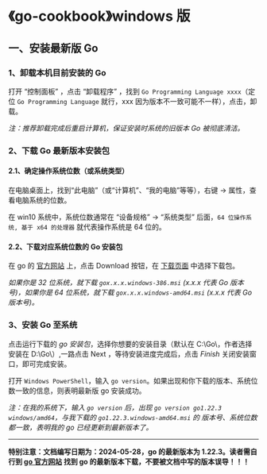 # 《go-cookbook》windows 版

## 一、安装最新版 Go

### 1、卸载本机目前安装的 Go

打开 “控制面板” ，点击 “卸载程序” ，找到 `Go Programming Language xxxx`（定位 `Go Programming Language` 就行，xxx 因为版本不一致可能不一样），点击，卸载。

_注：推荐卸载完成后重启计算机，保证安装时系统的旧版本 Go 被彻底清洁。_

### 2、下载 Go 最新版本安装包

#### 2.1、确定操作系统位数（或系统类型）

在电脑桌面上，找到“此电脑”（或“计算机”、“我的电脑”等等），右键 -> 属性，查看电脑系统的位数。

在 win10 系统中，系统位数通常在 “设备规格” -> “系统类型” 后面，`64 位操作系统, 基于 x64 的处理器` 就代表操作系统是 64 位的。

#### 2.2、下载对应系统位数的 Go 安装包

在 go 的 [官方网站](https://go.dev/) 上，点击 Download 按钮，在 [下载页面](https://go.dev/dl/) 中选择下载包。

_如果你是 32 位系统，就下载 `gox.x.x.windows-386.msi` (x.x.x 代表 Go 版本号)，如果你是 64 位系统，就下载 `gox.x.x.windows-amd64.msi` (x.x.x 代表 Go 版本号)。_

### 3、安装 Go 至系统

点击运行下载的 _go 安装包_，选择你想要的安装目录（默认在 C:\Go\，作者选择安装在 D:\Go\）,一路点击 Next ，等待安装进度完成后，点击 _Finish_ 关闭安装窗口，即可完成安装。

打开 `Windows PowerShell`，输入 `go version`。如果出现和你下载的版本、系统位数一致的信息，则表明最新版 go 安装成功。

_注：在我的系统下，输入 `go version` 后，出现 `go version go1.22.3 windows/amd64`，与我下载的 `go1.22.3.windows-amd64.msi` 的 版本号、系统位数 都一致，表明我的 go 已经更新到最新版本了。_

---

**特别注意：文档编写日期为：2024-05-28，go 的最新版本为 1.22.3。读者需自行到 [go 官方网站](https://go.dev/) 找到 go 的最新版本下载，不要被文档中写的版本误导！！！**
